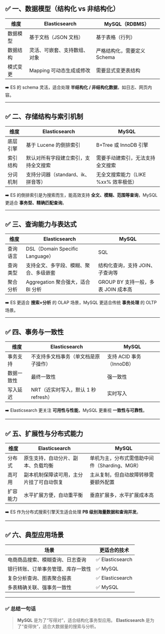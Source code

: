 ## ✅ 一、数据模型（结构化 vs 非结构化）

| 维度     | Elasticsearch                | MySQL（RDBMS）              |
| -------- | ---------------------------- | --------------------------- |
| 数据模型 | 基于文档（JSON 文档）        | 基于表格（行列）            |
| 数据结构 | 灵活、可嵌套、支持数组、对象 | 严格结构化，需要定义 Schema |
| 模式变更 | Mapping 可动态生成或修改     | 需要显式变更表结构          |



➡️ ES 的 schema 灵活，适合处理 **半结构化 / 非结构化数据**，如日志、网页内容。

------

## ✅ 二、存储结构与索引机制

| 维度     | Elasticsearch                        | MySQL                                |
| -------- | ------------------------------------ | ------------------------------------ |
| 底层引擎 | 基于 Lucene 的倒排索引               | B+Tree 或 InnoDB 引擎                |
| 索引结构 | 默认对所有字段建立索引，支持全文搜索 | 需要手动建索引，无法支持全文搜索     |
| 分词机制 | 支持分词器（standard、ik、拼音等）   | 无全文搜索能力（LIKE %xx% 效率极低） |



➡️ ES 的倒排索引是为搜索而生，能高效支持 **全文、模糊、范围等查询**，MySQL 更适合 **事务型、精确匹配查询**。

------

## ✅ 三、查询能力与表达式

| 维度     | Elasticsearch                          | MySQL                               |
| -------- | -------------------------------------- | ----------------------------------- |
| 查询语言 | DSL（Domain Specific Language）        | SQL                                 |
| 查询类型 | 支持全文、多字段、模糊、聚合、多级嵌套 | 结构化查询，支持 JOIN、子查询等     |
| 聚合分析 | Aggregation 聚合强大，适合 BI 分析     | GROUP BY 支持一般，多表 JOIN 成本高 |



➡️ ES 更适合 **搜索+分析** 的 OLAP 场景，MySQL 更适合传统 **事务处理** 的 OLTP 场景。

------

## ✅ 四、事务与一致性

| 维度       | Elasticsearch                        | MySQL                    |
| ---------- | ------------------------------------ | ------------------------ |
| 事务支持   | 不支持多文档事务（单文档是原子操作） | 支持 ACID 事务（InnoDB） |
| 数据一致性 | 最终一致性                           | 强一致性                 |
| 写入延迟   | NRT（近实时写入，默认 1 秒 refresh） | 实时写入                 |



➡️ Elasticsearch 更关注 **可用性与性能**，MySQL 更重视 **一致性与可靠性**。

------

## ✅ 五、扩展性与分布式能力

| 维度     | Elasticsearch                            | MySQL                                         |
| -------- | ---------------------------------------- | --------------------------------------------- |
| 分布式   | 原生支持，自动分片、副本、负载均衡       | 单机为主，分布式需借助中间件（Sharding、MGR） |
| 高可用   | 副本机制保障读可用，主分片挂了可自动恢复 | 主从复制，但自动故障转移需要额外配置          |
| 扩容能力 | 水平扩展方便，自动重平衡                 | 垂直扩展多，水平扩展成本高                    |



➡️ ES 作为分布式搜索引擎天生适合处理 **PB 级别海量数据和查询并发**。

------

## ✅ 六、典型应用场景

| 场景                               | 更适合的技术    |
| ---------------------------------- | --------------- |
| 电商商品搜索、模糊查询、日志查询   | ✅ Elasticsearch |
| 银行转账、订单事务管理、库存一致性 | ✅ MySQL         |
| 复杂分析查询、图表聚合报表         | ✅ Elasticsearch |
| 多表精确关联、强事务一致性         | ✅ MySQL         |



------

### ✅ 总结一句话

> **MySQL** 是为了“写得对”，适合结构化事务型应用。
>  **Elasticsearch** 是为了“查得快”，适合大数据量的搜索与分析。